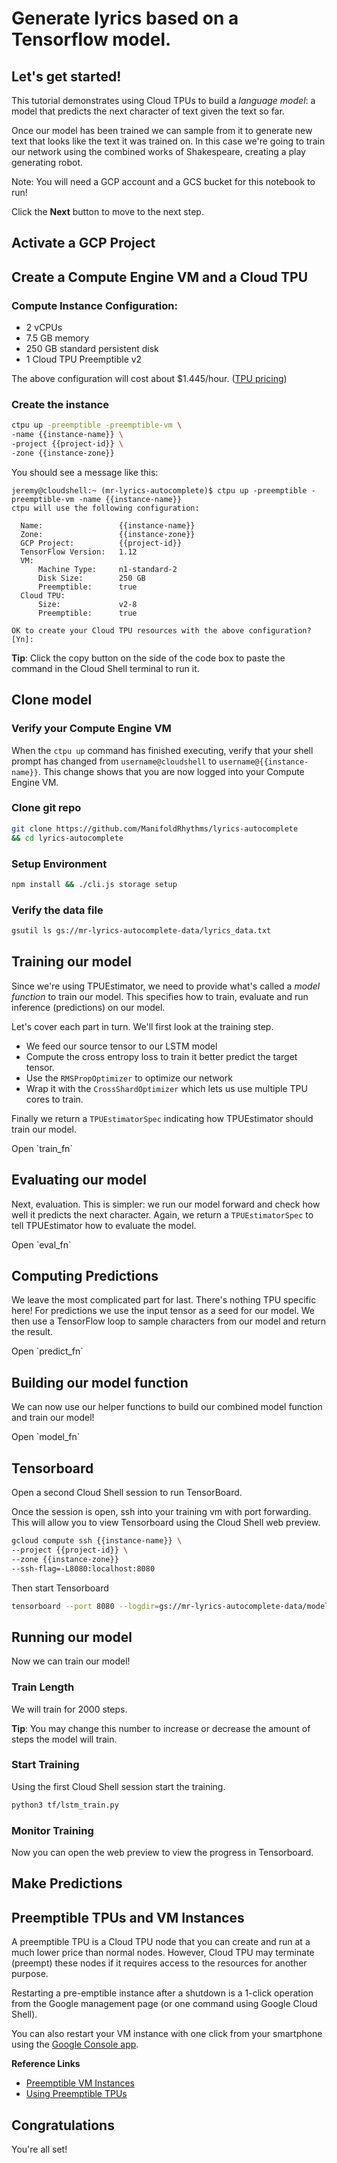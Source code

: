 # Generate lyrics based on a Tensorflow model.

<walkthrough-tutorial-duration duration="10"></walkthrough-tutorial-duration>

## Let's get started!

This tutorial demonstrates using Cloud TPUs to build a _language model_: a model that predicts the next character of 
text given the text so far.

Once our model has been trained we can sample from it to generate new text that looks like 
the text it was trained on. In this case we're going to train our network using the combined works of Shakespeare, 
creating a play generating robot.

<walkthrough-footnote>
Note: You will need a GCP account and a GCS bucket for this notebook to run!

Click the **Next** button to move to the next step.
</walkthrough-footnote>

## Activate a GCP Project

<walkthrough-project-setup></walkthrough-project-setup>

## Create a Compute Engine VM and a Cloud TPU

### Compute Instance Configuration:

* 2 vCPUs
* 7.5 GB memory
* 250 GB standard persistent disk
* 1 Cloud TPU Preemptible v2

The above configuration will cost about $1.445/hour. ([TPU pricing][tpu_pricing])

### Create the instance

<walkthrough-watcher-constant key="instance-name" value="lyrics-tpu">
</walkthrough-watcher-constant>

<walkthrough-watcher-constant key="instance-zone" value="us-central1-b">
</walkthrough-watcher-constant>

<open-cloud-shell-button open-cloud-shell devshell-precreate></open-cloud-shell-button>

```bash
ctpu up -preemptible -preemptible-vm \
-name {{instance-name}} \
-project {{project-id}} \
-zone {{instance-zone}}
```

You should see a message like this:

```
jeremy@cloudshell:~ (mr-lyrics-autocomplete)$ ctpu up -preemptible -preemptible-vm -name {{instance-name}}
ctpu will use the following configuration:

  Name:                 {{instance-name}}
  Zone:                 {{instance-zone}}
  GCP Project:          {{project-id}}
  TensorFlow Version:   1.12
  VM:
      Machine Type:     n1-standard-2
      Disk Size:        250 GB
      Preemptible:      true
  Cloud TPU:
      Size:             v2-8
      Preemptible:      true

OK to create your Cloud TPU resources with the above configuration? [Yn]:
```

**Tip**: Click the copy button on the side of the code box to paste the command in the Cloud Shell terminal to run it.


## Clone model

### Verify your Compute Engine VM
When the `ctpu up` command has finished executing, verify that your shell prompt has changed from `username@cloudshell` 
to `username@{{instance-name}}`. This change shows that you are now logged into your Compute Engine VM.

### Clone git repo

```bash
git clone https://github.com/ManifoldRhythms/lyrics-autocomplete
&& cd lyrics-autocomplete
```

### Setup Environment

```bash
npm install && ./cli.js storage setup
```

### Verify the data file

```bash
gsutil ls gs://mr-lyrics-autocomplete-data/lyrics_data.txt
```

## Training our model

Since we're using TPUEstimator, we need to provide what's called a _model function_ to train our model. 
This specifies how to train, evaluate and run inference (predictions) on our model.

Let's cover each part in turn. We'll first look at the training step.

* We feed our source tensor to our LSTM model
* Compute the cross entropy loss to train it better predict the target tensor.
* Use the `RMSPropOptimizer` to optimize our network
* Wrap it with the `CrossShardOptimizer` which lets us use multiple TPU cores to train.

Finally we return a `TPUEstimatorSpec` indicating how TPUEstimator should train our model.

<walkthrough-editor-select-line filePath="lyrics-autocomplete/tf/lstm_train.py" startLine="125" startCharacterOffset="0" endLine="125" endCharacterOffset="30">
Open `train_fn`
</walkthrough-editor-select-line>


## Evaluating our model

Next, evaluation. This is simpler: we run our model forward and check how well it predicts the next character. 
Again, we return a `TPUEstimatorSpec` to tell TPUEstimator how to evaluate the model.

<walkthrough-editor-select-line filePath="lyrics-autocomplete/tf/lstm_train.py" startLine="143" startCharacterOffset="0" endLine="143" endCharacterOffset="29">
Open `eval_fn`
</walkthrough-editor-select-line>


## Computing Predictions

We leave the most complicated part for last. There's nothing TPU specific here! For predictions we use the input tensor 
as a seed for our model. We then use a TensorFlow loop to sample characters from our model and return the result.

<walkthrough-editor-select-line filePath="lyrics-autocomplete/tf/lstm_train.py" startLine="164" startCharacterOffset="0" endLine="164" endCharacterOffset="24">
Open `predict_fn`
</walkthrough-editor-select-line>


## Building our model function

We can now use our helper functions to build our combined model function and train our model!

<walkthrough-editor-select-line filePath="lyrics-autocomplete/tf/lstm_train.py" startLine="220" startCharacterOffset="0" endLine="220" endCharacterOffset="46">
Open `model_fn`
</walkthrough-editor-select-line>


## Tensorboard

<walkthrough-spotlight-pointer cssSelector=".p6n-devshell-add-tab-button">Open</walkthrough-spotlight-pointer>
a second Cloud Shell session to run TensorBoard.

Once the session is open, ssh into your training vm with port forwarding. This will allow you to view 
Tensorboard using the Cloud Shell web preview.

```bash
gcloud compute ssh {{instance-name}} \
--project {{project-id}} \
--zone {{instance-zone}}
--ssh-flag=-L8080:localhost:8080
```

Then start Tensorboard

```bash
tensorboard --port 8080 --logdir=gs://mr-lyrics-autocomplete-data/model/log
```

## Running our model

Now we can train our model!

### Train Length

We will train for
<walkthrough-editor-select-line filePath="lyrics-autocomplete/tf/lstm_train.py" startLine="10" startCharacterOffset="10" endLine="10" endCharacterOffset="15">
2000
</walkthrough-editor-select-line>
steps.

**Tip**: You may change this number to increase or decrease the amount of steps the model will train.

### Start Training

Using the 
<walkthrough-spotlight-pointer cssSelector=".p6n-devshell-tab-bar .goog-tab:first-child">first</walkthrough-spotlight-pointer>
Cloud Shell session start the training.

```bash
python3 tf/lstm_train.py
```

### Monitor Training

Now you can open the
<walkthrough-spotlight-pointer spotlightId="devshell-web-preview-button">web preview</walkthrough-spotlight-pointer>
to view the progress in Tensorboard.


## Make Predictions




## Preemptible TPUs and VM Instances

A preemptible TPU is a Cloud TPU node that you can create and run at a much lower price than normal nodes. 
However, Cloud TPU may terminate (preempt) these nodes if it requires access to the resources for another purpose.

Restarting a pre-emptible instance after a shutdown is a 1-click operation from the Google management
page (or one command using Google Cloud Shell).

<walkthrough-footnote>

You can also restart your VM instance with one click from your smartphone using the [Google Console app](https://cloud.google.com/console-app/).

**Reference Links**

* [Preemptible VM Instances][gce_preemptible_docs]
* [Using Preemptible TPUs][tpu_preemptible_docs]

</walkthrough-footnote>

## Congratulations

<walkthrough-conclusion-trophy></walkthrough-conclusion-trophy>

You're all set!


[gcp_tpu_example]: https://github.com/tensorflow/tpu/blob/master/tools/colab/shakespeare_with_tpuestimator.ipynb
[tpu_pricing]: https://cloud.google.com/tpu/docs/pricing#pricing_example_using_a_preemptible_tpu
[tpu_preemptible_docs]: https://cloud.google.com/tpu/docs/preemptible
[gce_preemptible_docs]: https://cloud.google.com/compute/docs/instances/preemptible
